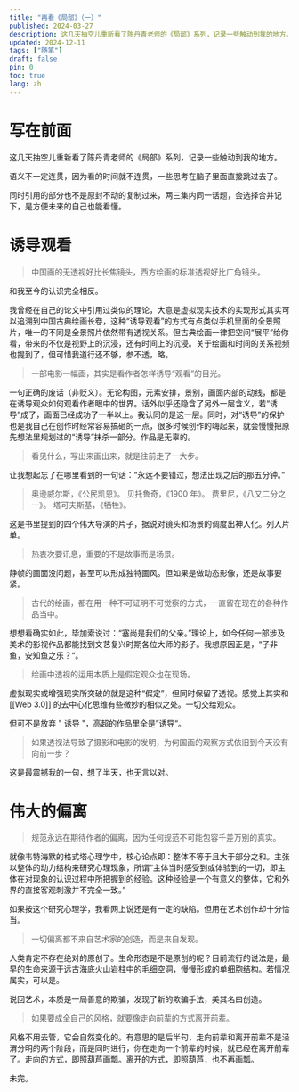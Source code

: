 ```yaml
---
title: "再看《局部》（一）"
published: 2024-03-27
description: 这几天抽空儿重新看了陈丹青老师的《局部》系列，记录一些触动到我的地方。
updated: 2024-12-11
tags: ["随笔"]
draft: false
pin: 0
toc: true
lang: zh
---
```


# 写在前面

这几天抽空儿重新看了陈丹青老师的《局部》系列，记录一些触动到我的地方。

语义不一定连贯，因为看的时间就不连贯，一些思考在脑子里面直接跳过去了。

同时引用的部分也不是原封不动的复制过来，两三集内同一话题，会选择合并记下，是方便未来的自己也能看懂。

# 诱导观看

> 中国画的无透视好比长焦镜头，西方绘画的标准透视好比广角镜头。

和我至今的认识完全相反。

我曾经在自己的论文中引用过类似的理论，大意是虚拟现实技术的实现形式其实可以追溯到中国古典绘画长卷，这种“诱导观看”的方式有点类似手机里面的全景照片，唯一的不同是全景照片依然带有透视关系。但古典绘画一律把空间“展平”给你看，带来的不仅是视野上的沉浸，还有时间上的沉浸。关于绘画和时间的关系视频也提到了，但可惜我道行还不够，参不透，略。

> 一部电影一幅画，其实是看作者怎样诱导“观看”的目光。

一句正确的废话（非贬义）。无论构图，元素安排，景别，画面内部的动线，都是在诱导观众如何观看作者眼中的世界。话外似乎还隐含了另外一层含义，若“诱导”成了，画面已经成功了一半以上。我认同的是这一层。同时，对“诱导”的保护也是我自己在创作时经常容易搞砸的一点，很多时候创作的嗨起来，就会慢慢把原先想法里规划过的“诱导”抹杀一部分。作品是无辜的。

> 看见什么，写出来画出来，就是往前走了一大步。

让我想起忘了在哪里看到的一句话：“永远不要错过，想法出现之后的那五分钟。”

> 奥逊威尔斯，《公民凯恩》。
> 贝托鲁奇，《1900 年》。
> 费里尼，《八又二分之一》。
> 塔可夫斯基，《牺牲》。

这是书里提到的四个伟大导演的片子，据说对镜头和场景的调度出神入化。列入片单。

> 热衷次要讯息，重要的不是故事而是场景。

静帧的画面没问题，甚至可以形成独特画风。但如果是做动态影像，还是故事要紧。

> 古代的绘画，都在用一种不可证明不可觉察的方式，一直留在现在的各种作品当中。

想想看确实如此，毕加索说过：“塞尚是我们的父亲。”理论上，如今任何一部涉及美术的影视作品都能找到文艺复兴时期各位大师的影子。我想原因正是，“子非鱼，安知鱼之乐？“。

> 绘画中透视的运用本质上是假定观众也在现场。

虚拟现实或增强现实所突破的就是这种“假定”，但同时保留了透视。感觉上其实和 [[Web 3.0]] 的去中心化思维有些微妙的相似之处。一切交给观众。

但可不是放弃 " 诱导 "，高超的作品里全是”诱导“。

> 如果透视法导致了摄影和电影的发明，为何国画的观察方式依旧到今天没有向前一步？

这是最震撼我的一句，想了半天，也无言以对。

# 伟大的偏离

> 规范永远在期待作者的偏离，因为任何规范不可能包容千差万别的真实。

就像韦特海默的格式塔心理学中，核心论点即：整体不等于且大于部分之和。主张以整体的动力结构来研究心理现象，所谓“主体当时感受到或体验到的一切，即主体在对现象的认识过程中所把握到的经验。这种经验是一个有意义的整体，它和外界的直接客观刺激并不完全一致。”

如果按这个研究心理学，我看网上说还是有一定的缺陷。但用在艺术创作却十分恰当。

> 一切偏离都不来自艺术家的创造，而是来自发现。

人类肯定不存在绝对的原创了。生命形态是不是原创的呢？目前流行的说法是，最早的生命来源于远古海底火山岩柱中的毛细空洞，慢慢形成的单细胞结构。若情况属实，可以是。

说回艺术，本质是一局善意的欺骗，发现了新的欺骗手法，美其名曰创造。

> 如果要成全自己的风格，就要像走向前辈的方式离开前辈。

风格不用去管，它会自然变化的。有意思的是后半句，走向前辈和离开前辈不是泾渭分明的两个阶段，而是同时进行，你在走向一个前辈的时候，就已经在离开前辈了。走向的方式，即照葫芦画瓢。离开的方式，即照葫芦，也不再画瓢。

未完。